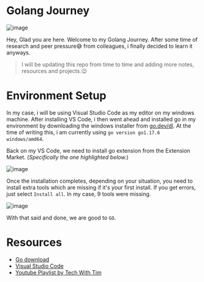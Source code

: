 # Golang Journey

![image](https://user-images.githubusercontent.com/58165365/151848469-e4bc15d6-8bfe-47a5-b8bf-4401d9f3f4ee.png)

Hey, Glad you are here. Welcome to my Golang Journey. After some time of research and peer pressure😅 from colleagues, i finally decided to learn it anyways.

> I will be updating this repo from time to time and adding more notes, resources and projects.😉

# Environment Setup

In my case, i will be using Visual Studio Code as my editor on my windows machine. After installing VS Code, i then went ahead and installed go in my environment by downloading the windows installer from [go.dev/dl](https://go.dev/dl/). At the time of writing this, i am currently using `go version go1.17.6 windows/amd64`.

Back on my VS Code, we need to install go extension from the Extension Market. (_Specifically the one highlighted below._)

![image](https://user-images.githubusercontent.com/58165365/151792042-3f34b2de-65f3-4082-83c9-30fa856fda85.png)

Once the installation completes, depending on your situation, you need to install extra tools which are missing if it's your first install. If you get errors, just select `Install all`. In my case, 9 tools were missing.

![image](https://user-images.githubusercontent.com/58165365/151796141-77612d1f-8002-4823-908b-bd5fa2b5ebba.png)

With that said and done, we are good to `GO`.

# Resources

- [Go download](https://go.dev/dl/)
- [Visual Studio Code](https://code.visualstudio.com/download)
- [Youtube Playlist by Tech With Tim](https://youtube.com/playlist?list=PLzMcBGfZo4-mtY_SE3HuzQJzuj4VlUG0q)
